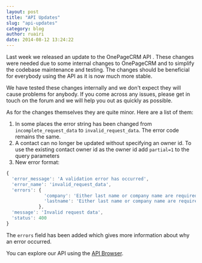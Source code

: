 ```yaml
---
layout: post
title: "API Updates"
slug: "api-updates"
category: blog
author: ruairi
date: 2014-08-12 13:24:22
---
```


Last week we released an update to the OnePageCRM API .
These changes were needed due to some internal changes to OnePageCRM and to simplify the codebase maintenance and testing.
The changes should be beneficial for everybody using the API as it is now much more stable.

We have tested these changes internally and we don't expect they will cause problems for anybody.
If you come across any issues, please get in touch on the forum and we will help you out
as quickly as possible.

As for the changes themselves they are quite minor. Here are a list of them:

1. In some places the error string has been changed from `incomplete_request_data` to `invalid_request_data`. The error code remains the same.
2. A contact can no longer be updated without specifying an owner id. To use the existing contact owner id as the owner id add `partial=1` to the query parameters
3. New error format:

```javascript
{
  'error_message': 'A validation error has occurred',
  'error_name': 'invalid_request_data',
  'errors': {
              'company': 'Either last name or company name are required to create a Contact.',
              'lastname': 'Either last name or company name are required to create a Contact.'
            },
  'message': 'Invalid request data',
  'status': 400
}
````

The `errors` field has been added which gives more information about why an error occurred.

You can explore our API using the [API Browser][1].

[1]: http://developer.onepagecrm.com/api_browser